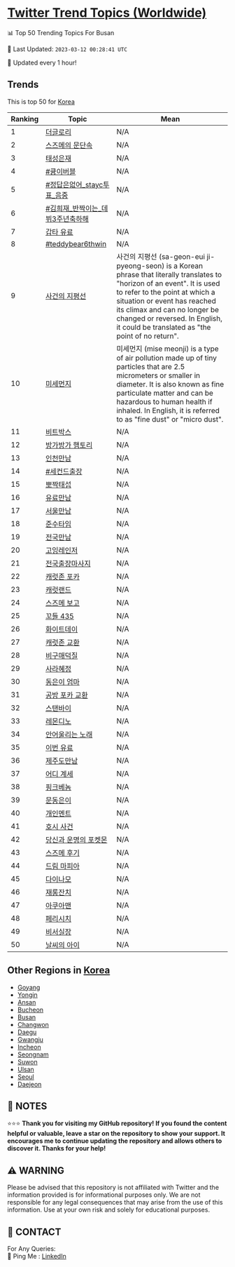 [Twitter Trend Topics (Worldwide)](https://github.com/ErcinDedeoglu/Twitter-Trend-Topics)
==========


📊 Top 50 Trending Topics For Busan

📆 Last Updated: `2023-03-12 00:28:41 UTC`

🔧 Updated every 1 hour!


## Trends

This is top 50 for [Korea](</Korea>)

| Ranking | Topic | Mean |
| ------- | ------------ | ------------ |
| 1 | [더글로리](http://twitter.com/search?q=%eb%8d%94%ea%b8%80%eb%a1%9c%eb%a6%ac) | N/A |
| 2 | [스즈메의 문단속](http://twitter.com/search?q=%ec%8a%a4%ec%a6%88%eb%a9%94%ec%9d%98+%eb%ac%b8%eb%8b%a8%ec%86%8d) | N/A |
| 3 | [태성은재](http://twitter.com/search?q=%ed%83%9c%ec%84%b1%ec%9d%80%ec%9e%ac) | N/A |
| 4 | [#큥이버블](http://twitter.com/search?q=%23%ed%81%a5%ec%9d%b4%eb%b2%84%eb%b8%94) | N/A |
| 5 | [#정답은없어_stayc투표_음중](http://twitter.com/search?q=%23%ec%a0%95%eb%8b%b5%ec%9d%80%ec%97%86%ec%96%b4_stayc%ed%88%ac%ed%91%9c_%ec%9d%8c%ec%a4%91) | N/A |
| 6 | [#김희재_반짝이는_데뷔3주년축하해](http://twitter.com/search?q=%23%ea%b9%80%ed%9d%ac%ec%9e%ac_%eb%b0%98%ec%a7%9d%ec%9d%b4%eb%8a%94_%eb%8d%b0%eb%b7%943%ec%a3%bc%eb%85%84%ec%b6%95%ed%95%98%ed%95%b4) | N/A |
| 7 | [갑타 유료](http://twitter.com/search?q=%ea%b0%91%ed%83%80+%ec%9c%a0%eb%a3%8c) | N/A |
| 8 | [#teddybear6thwin](http://twitter.com/search?q=%23teddybear6thwin) | N/A |
| 9 | [사건의 지평선](http://twitter.com/search?q=%ec%82%ac%ea%b1%b4%ec%9d%98+%ec%a7%80%ed%8f%89%ec%84%a0) | 사건의 지평선 (sa-geon-eui ji-pyeong-seon) is a Korean phrase that literally translates to "horizon of an event". It is used to refer to the point at which a situation or event has reached its climax and can no longer be changed or reversed. In English, it could be translated as "the point of no return". |
| 10 | [미세먼지](http://twitter.com/search?q=%eb%af%b8%ec%84%b8%eb%a8%bc%ec%a7%80) | 미세먼지 (mise meonji) is a type of air pollution made up of tiny particles that are 2.5 micrometers or smaller in diameter. It is also known as fine particulate matter and can be hazardous to human health if inhaled. In English, it is referred to as "fine dust" or "micro dust". |
| 11 | [비트박스](http://twitter.com/search?q=%eb%b9%84%ed%8a%b8%eb%b0%95%ec%8a%a4) | N/A |
| 12 | [방가방가 햄토리](http://twitter.com/search?q=%eb%b0%a9%ea%b0%80%eb%b0%a9%ea%b0%80+%ed%96%84%ed%86%a0%eb%a6%ac) | N/A |
| 13 | [인천만남](http://twitter.com/search?q=%ec%9d%b8%ec%b2%9c%eb%a7%8c%eb%82%a8) | N/A |
| 14 | [#세컨드출장](http://twitter.com/search?q=%23%ec%84%b8%ec%bb%a8%eb%93%9c%ec%b6%9c%ec%9e%a5) | N/A |
| 15 | [뽀짝태섭](http://twitter.com/search?q=%eb%bd%80%ec%a7%9d%ed%83%9c%ec%84%ad) | N/A |
| 16 | [유료만남](http://twitter.com/search?q=%ec%9c%a0%eb%a3%8c%eb%a7%8c%eb%82%a8) | N/A |
| 17 | [서울만남](http://twitter.com/search?q=%ec%84%9c%ec%9a%b8%eb%a7%8c%eb%82%a8) | N/A |
| 18 | [준수타임](http://twitter.com/search?q=%ec%a4%80%ec%88%98%ed%83%80%ec%9e%84) | N/A |
| 19 | [전국만남](http://twitter.com/search?q=%ec%a0%84%ea%b5%ad%eb%a7%8c%eb%82%a8) | N/A |
| 20 | [고잉레인저](http://twitter.com/search?q=%ea%b3%a0%ec%9e%89%eb%a0%88%ec%9d%b8%ec%a0%80) | N/A |
| 21 | [전국출장마사지](http://twitter.com/search?q=%ec%a0%84%ea%b5%ad%ec%b6%9c%ec%9e%a5%eb%a7%88%ec%82%ac%ec%a7%80) | N/A |
| 22 | [캐럿존 포카](http://twitter.com/search?q=%ec%ba%90%eb%9f%bf%ec%a1%b4+%ed%8f%ac%ec%b9%b4) | N/A |
| 23 | [캐럿랜드](http://twitter.com/search?q=%ec%ba%90%eb%9f%bf%eb%9e%9c%eb%93%9c) | N/A |
| 24 | [스즈메 보고](http://twitter.com/search?q=%ec%8a%a4%ec%a6%88%eb%a9%94+%eb%b3%b4%ea%b3%a0) | N/A |
| 25 | [꼬들 435](http://twitter.com/search?q=%ea%bc%ac%eb%93%a4+435) | N/A |
| 26 | [화이트데이](http://twitter.com/search?q=%ed%99%94%ec%9d%b4%ed%8a%b8%eb%8d%b0%ec%9d%b4) | N/A |
| 27 | [캐럿존 교환](http://twitter.com/search?q=%ec%ba%90%eb%9f%bf%ec%a1%b4+%ea%b5%90%ed%99%98) | N/A |
| 28 | [비구매덕질](http://twitter.com/search?q=%eb%b9%84%ea%b5%ac%eb%a7%a4%eb%8d%95%ec%a7%88) | N/A |
| 29 | [사라혜정](http://twitter.com/search?q=%ec%82%ac%eb%9d%bc%ed%98%9c%ec%a0%95) | N/A |
| 30 | [동은이 엄마](http://twitter.com/search?q=%eb%8f%99%ec%9d%80%ec%9d%b4+%ec%97%84%eb%a7%88) | N/A |
| 31 | [공방 포카 교환](http://twitter.com/search?q=%ea%b3%b5%eb%b0%a9+%ed%8f%ac%ec%b9%b4+%ea%b5%90%ed%99%98) | N/A |
| 32 | [스탠바이](http://twitter.com/search?q=%ec%8a%a4%ed%83%a0%eb%b0%94%ec%9d%b4) | N/A |
| 33 | [레몬디노](http://twitter.com/search?q=%eb%a0%88%eb%aa%ac%eb%94%94%eb%85%b8) | N/A |
| 34 | [안어울리는 노래](http://twitter.com/search?q=%ec%95%88%ec%96%b4%ec%9a%b8%eb%a6%ac%eb%8a%94+%eb%85%b8%eb%9e%98) | N/A |
| 35 | [이번 유료](http://twitter.com/search?q=%ec%9d%b4%eb%b2%88+%ec%9c%a0%eb%a3%8c) | N/A |
| 36 | [제주도만남](http://twitter.com/search?q=%ec%a0%9c%ec%a3%bc%eb%8f%84%eb%a7%8c%eb%82%a8) | N/A |
| 37 | [어디 계세](http://twitter.com/search?q=%ec%96%b4%eb%94%94+%ea%b3%84%ec%84%b8) | N/A |
| 38 | [핑크베놈](http://twitter.com/search?q=%ed%95%91%ed%81%ac%eb%b2%a0%eb%86%88) | N/A |
| 39 | [문동은이](http://twitter.com/search?q=%eb%ac%b8%eb%8f%99%ec%9d%80%ec%9d%b4) | N/A |
| 40 | [개인멘트](http://twitter.com/search?q=%ea%b0%9c%ec%9d%b8%eb%a9%98%ed%8a%b8) | N/A |
| 41 | [호시 사건](http://twitter.com/search?q=%ed%98%b8%ec%8b%9c+%ec%82%ac%ea%b1%b4) | N/A |
| 42 | [당신과 운명의 포켓몬](http://twitter.com/search?q=%eb%8b%b9%ec%8b%a0%ea%b3%bc+%ec%9a%b4%eb%aa%85%ec%9d%98+%ed%8f%ac%ec%bc%93%eb%aa%ac) | N/A |
| 43 | [스즈메 후기](http://twitter.com/search?q=%ec%8a%a4%ec%a6%88%eb%a9%94+%ed%9b%84%ea%b8%b0) | N/A |
| 44 | [드림 마피아](http://twitter.com/search?q=%eb%93%9c%eb%a6%bc+%eb%a7%88%ed%94%bc%ec%95%84) | N/A |
| 45 | [다이나모](http://twitter.com/search?q=%eb%8b%a4%ec%9d%b4%eb%82%98%eb%aa%a8) | N/A |
| 46 | [재롱잔치](http://twitter.com/search?q=%ec%9e%ac%eb%a1%b1%ec%9e%94%ec%b9%98) | N/A |
| 47 | [아쿠아맨](http://twitter.com/search?q=%ec%95%84%ec%bf%a0%ec%95%84%eb%a7%a8) | N/A |
| 48 | [페리시치](http://twitter.com/search?q=%ed%8e%98%eb%a6%ac%ec%8b%9c%ec%b9%98) | N/A |
| 49 | [비서실장](http://twitter.com/search?q=%eb%b9%84%ec%84%9c%ec%8b%a4%ec%9e%a5) | N/A |
| 50 | [날씨의 아이](http://twitter.com/search?q=%eb%82%a0%ec%94%a8%ec%9d%98+%ec%95%84%ec%9d%b4) | N/A |



## Other Regions in [Korea](</Korea>)

* [Goyang](</Korea/Goyang.md>)
* [Yongin](</Korea/Yongin.md>)
* [Ansan](</Korea/Ansan.md>)
* [Bucheon](</Korea/Bucheon.md>)
* [Busan](</Korea/Busan.md>)
* [Changwon](</Korea/Changwon.md>)
* [Daegu](</Korea/Daegu.md>)
* [Gwangju](</Korea/Gwangju.md>)
* [Incheon](</Korea/Incheon.md>)
* [Seongnam](</Korea/Seongnam.md>)
* [Suwon](</Korea/Suwon.md>)
* [Ulsan](</Korea/Ulsan.md>)
* [Seoul](</Korea/Seoul.md>)
* [Daejeon](</Korea/Daejeon.md>)



## 📝 NOTES

⭐⭐⭐ **Thank you for visiting my GitHub repository! If you found the content helpful or valuable, leave a star on the repository to show your support. It encourages me to continue updating the repository and allows others to discover it. Thanks for your help!**


## ⚠️ WARNING

Please be advised that this repository is not affiliated with Twitter and the information provided is for informational purposes only. We are not responsible for any legal consequences that may arise from the use of this information. Use at your own risk and solely for educational purposes.


## 📨 CONTACT

 For Any Queries:  
            🏓 Ping Me : [LinkedIn](https://www.linkedin.com/in/ercindedeoglu/)
